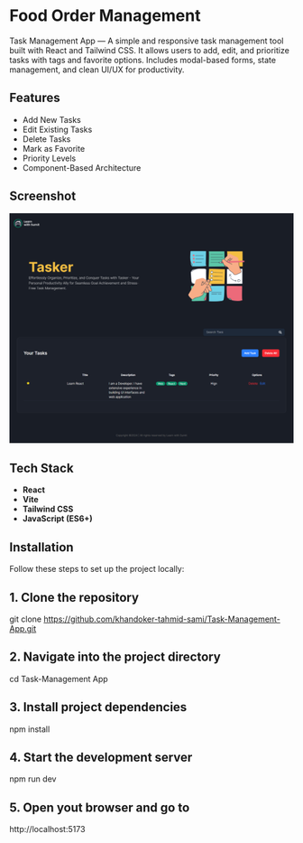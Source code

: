 # Food Order Management

Task Management App — A simple and responsive task management tool built with React and Tailwind CSS. It allows users to add, edit, and prioritize tasks with tags and favorite options. Includes modal-based forms, state management, and clean UI/UX for productivity.

## Features

- Add New Tasks
- Edit Existing Tasks
- Delete Tasks
- Mark as Favorite
- Priority Levels
- Component-Based Architecture

## Screenshot

![task management app](./task%20management%20app.png)

## Tech Stack

- **React**
- **Vite**
- **Tailwind CSS**
- **JavaScript (ES6+)**

## Installation

Follow these steps to set up the project locally:

## 1. Clone the repository

git clone https://github.com/khandoker-tahmid-sami/Task-Management-App.git

## 2. Navigate into the project directory

cd Task-Management App

## 3. Install project dependencies

npm install

## 4. Start the development server

npm run dev

## 5. Open yout browser and go to

http://localhost:5173
